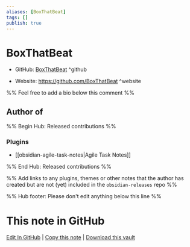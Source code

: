 ```yaml
---
aliases: [BoxThatBeat]
tags: []
publish: true
---
```


# BoxThatBeat

- GitHub: [BoxThatBeat](https://github.com/BoxThatBeat/) ^github
<!-- - Discord: `@` ^discord-->
- Website: <https://github.com/BoxThatBeat> ^website
<!-- - [[Publish sites|Publish site]]: <https://> ^publish-->

%% Feel free to add a bio below this comment %%

## Author of

%% Begin Hub: Released contributions %%

### Plugins

- [[obsidian-agile-task-notes|Agile Task Notes]]

%% End Hub: Released contributions %%

%% Add links to any plugins, themes or other notes that the author has created but are not (yet) included in the `obsidian-releases` repo %%

<!--
### Unlisted plugins
-->

<!--
### Others
-->

<!--
## Sponsor this author
-->

<!-- - [[GitHub sponsors]]: [Sponsor @BoxThatBeat on GitHub Sponsors](https://github.com/sponsors/BoxThatBeat) ^github-sponsor-->
<!-- - [[Buy me a coffee]]: <https://> ^buy-me-a-coffee-->
<!-- - [[PayPal]]: <https://> ^paypal-->
<!-- - [[Patreon]]: <https://> ^patreon-->

<!--
## Follow this author
-->

<!-- - [[YouTube Channels|On YouTube]]: <https://> ^youtube-->
<!-- - Twitter: <https://> ^twitter-->
<!-- - ... -->

%% Hub footer: Please don't edit anything below this line %%

# This note in GitHub

<span class="git-footer">[Edit In GitHub](https://github.dev/obsidian-community/obsidian-hub/blob/main/01%20-%20Community/People/BoxThatBeat.md "git-hub-edit-note") | [Copy this note](https://raw.githubusercontent.com/obsidian-community/obsidian-hub/main/01%20-%20Community/People/BoxThatBeat.md "git-hub-copy-note") | [Download this vault](https://github.com/obsidian-community/obsidian-hub/archive/refs/heads/main.zip "git-hub-download-vault") </span>
